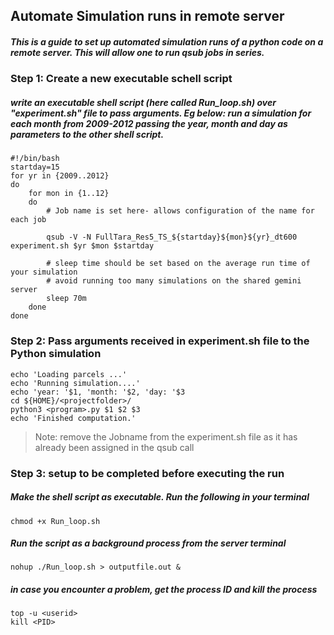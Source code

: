 
<h2>Automate Simulation runs in remote server</h2>

<h5>This is a guide to set up automated simulation runs of a python code on a remote server. This will allow one to run qsub jobs in series.</h5>

<h3>Step 1: Create a new executable schell script</h3>

<h5>write an executable shell script (here called Run_loop.sh) over "experiment.sh" file to pass arguments. Eg below: run a simulation for each month from 2009-2012 passing the year, month and day as parameters to the other shell script.</h5>
   
    #!/bin/bash
    startday=15
    for yr in {2009..2012}
    do
        for mon in {1..12}
        do
            # Job name is set here- allows configuration of the name for each job

            qsub -V -N FullTara_Res5_TS_${startday}${mon}${yr}_dt600 experiment.sh $yr $mon $startday

            # sleep time should be set based on the average run time of your simulation  
            # avoid running too many simulations on the shared gemini server 
            sleep 70m     
        done    
    done
<h3> Step 2: Pass arguments received in experiment.sh file to the Python simulation</h3>

    echo 'Loading parcels ...'
    echo 'Running simulation....'
    echo 'year: '$1, 'month: '$2, 'day: '$3
    cd ${HOME}/<projectfolder>/
    python3 <program>.py $1 $2 $3
    echo 'Finished computation.'
    
> Note: remove the Jobname from the experiment.sh file as it has already been assigned in the qsub call

<h3> Step 3: setup to be completed before executing the run</h3>

<h5>Make the shell script as executable. Run the following in your terminal</h5>

    chmod +x Run_loop.sh
<h5>Run the script as a background process from the server terminal</h5>

    nohup ./Run_loop.sh > outputfile.out &
<h5>in case you encounter a problem, get the process ID and kill the process</h5>

    top -u <userid>
    kill <PID>
